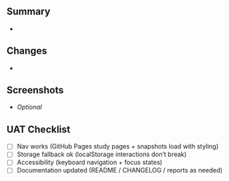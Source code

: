 ## Summary
- 

## Changes
- 

## Screenshots
- _Optional_

## UAT Checklist
- [ ] Nav works (GitHub Pages study pages + snapshots load with styling)
- [ ] Storage fallback ok (localStorage interactions don’t break)
- [ ] Accessibility (keyboard navigation + focus states)
- [ ] Documentation updated (README / CHANGELOG / reports as needed)